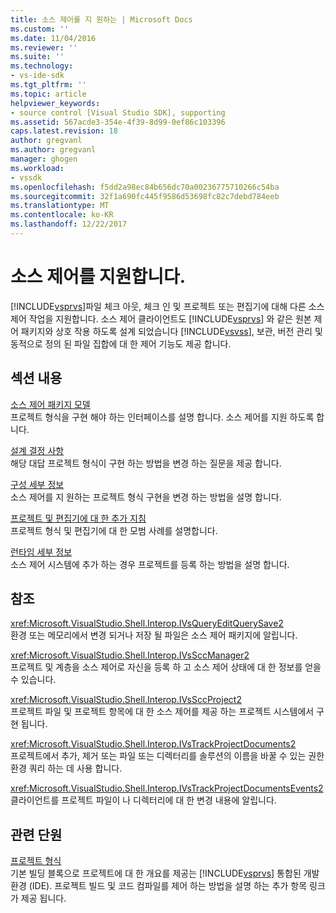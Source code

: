 ```yaml
---
title: 소스 제어를 지 원하는 | Microsoft Docs
ms.custom: ''
ms.date: 11/04/2016
ms.reviewer: ''
ms.suite: ''
ms.technology:
- vs-ide-sdk
ms.tgt_pltfrm: ''
ms.topic: article
helpviewer_keywords:
- source control [Visual Studio SDK], supporting
ms.assetid: 567acde3-354e-4f39-8d99-0ef86c103396
caps.latest.revision: 18
author: gregvanl
ms.author: gregvanl
manager: ghogen
ms.workload:
- vssdk
ms.openlocfilehash: f5dd2a98ec84b656dc70a00236775710266c54ba
ms.sourcegitcommit: 32f1a690fc445f9586d53698fc82c7debd784eeb
ms.translationtype: MT
ms.contentlocale: ko-KR
ms.lasthandoff: 12/22/2017
---
```

# <a name="supporting-source-control"></a>소스 제어를 지원합니다.
[!INCLUDE[vsprvs](../../code-quality/includes/vsprvs_md.md)]파일 체크 아웃, 체크 인 및 프로젝트 또는 편집기에 대해 다른 소스 제어 작업을 지원합니다. 소스 제어 클라이언트도 [!INCLUDE[vsprvs](../../code-quality/includes/vsprvs_md.md)] 와 같은 원본 제어 패키지와 상호 작용 하도록 설계 되었습니다 [!INCLUDE[vsvss](../../extensibility/includes/vsvss_md.md)], 보관, 버전 관리 및 동적으로 정의 된 파일 집합에 대 한 제어 기능도 제공 합니다.  
  
## <a name="in-this-section"></a>섹션 내용  
 [소스 제어 패키지 모델](../../extensibility/internals/model-for-source-control-packages.md)  
 프로젝트 형식을 구현 해야 하는 인터페이스를 설명 합니다. 소스 제어를 지원 하도록 합니다.  
  
 [설계 결정 사항](../../extensibility/internals/source-control-design-decisions.md)  
 해당 대답 프로젝트 형식이 구현 하는 방법을 변경 하는 질문을 제공 합니다.  
  
 [구성 세부 정보](../../extensibility/internals/source-control-configuration-details.md)  
 소스 제어를 지 원하는 프로젝트 형식 구현을 변경 하는 방법을 설명 합니다.  
  
 [프로젝트 및 편집기에 대 한 추가 지침](../../extensibility/internals/additional-source-control-guidelines-for-projects-and-editors.md)  
 프로젝트 형식 및 편집기에 대 한 모범 사례를 설명합니다.  
  
 [런타임 세부 정보](../../extensibility/internals/source-control-runtime-details.md)  
 소스 제어 시스템에 추가 하는 경우 프로젝트를 등록 하는 방법을 설명 합니다.  
  
## <a name="reference"></a>참조  
 <xref:Microsoft.VisualStudio.Shell.Interop.IVsQueryEditQuerySave2>  
 환경 또는 메모리에서 변경 되거나 저장 될 파일은 소스 제어 패키지에 알립니다.  
  
 <xref:Microsoft.VisualStudio.Shell.Interop.IVsSccManager2>  
 프로젝트 및 계층을 소스 제어로 자신을 등록 하 고 소스 제어 상태에 대 한 정보를 얻을 수 있습니다.  
  
 <xref:Microsoft.VisualStudio.Shell.Interop.IVsSccProject2>  
 프로젝트 파일 및 프로젝트 항목에 대 한 소스 제어를 제공 하는 프로젝트 시스템에서 구현 됩니다.  
  
 <xref:Microsoft.VisualStudio.Shell.Interop.IVsTrackProjectDocuments2>  
 프로젝트에서 추가, 제거 또는 파일 또는 디렉터리를 솔루션의 이름을 바꿀 수 있는 권한 환경 쿼리 하는 데 사용 합니다.  
  
 <xref:Microsoft.VisualStudio.Shell.Interop.IVsTrackProjectDocumentsEvents2>  
 클라이언트를 프로젝트 파일이 나 디렉터리에 대 한 변경 내용에 알립니다.  
  
## <a name="related-sections"></a>관련 단원  
 [프로젝트 형식](../../extensibility/internals/project-types.md)  
 기본 빌딩 블록으로 프로젝트에 대 한 개요를 제공는 [!INCLUDE[vsprvs](../../code-quality/includes/vsprvs_md.md)] 통합된 개발 환경 (IDE). 프로젝트 빌드 및 코드 컴파일를 제어 하는 방법을 설명 하는 추가 항목 링크가 제공 됩니다.
